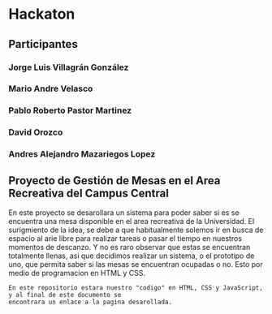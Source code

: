 # Hackaton

## Participantes
### Jorge Luis Villagrán González
### Mario Andre Velasco
### Pablo Roberto Pastor Martinez 
### David Orozco
### Andres Alejandro Mazariegos Lopez

## Proyecto de Gestión de Mesas en el Area Recreativa del Campus Central

En este proyecto se desarollara un sistema para poder saber si es se encuentra una mesa disponible
en el area recreativa de la Universidad. El surigmiento de la idea, se debe a que habitualmente solemos ir en busca de espacio al arie libre para realizar tareas o pasar el tiempo en nuestros momentos de descanzo. Y no es raro observar que estas se encuentran totalmente llenas, asi que decidimos realizar un sistema, o el prototipo de uno, que permita saber si las mesas se encuentran ocupadas o no. Esto por medio de programacion en HTML y CSS. 

    En este repositorio estara nuestro "codigo" en HTML, CSS y JavaScript, y al final de este documento se 
    encontrara un enlace a la pagina desarollada. 



